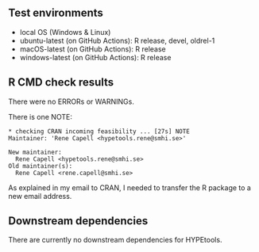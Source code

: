 
## Test environments
* local OS (Windows & Linux)
* ubuntu-latest (on GitHub Actions): R release, devel, oldrel-1
* macOS-latest (on GitHub Actions): R release
* windows-latest (on GitHub Actions): R release

## R CMD check results
There were no ERRORs or WARNINGs.

There is one NOTE: 

```
* checking CRAN incoming feasibility ... [27s] NOTE
Maintainer: 'Rene Capell <hypetools.rene@smhi.se>'

New maintainer:
  Rene Capell <hypetools.rene@smhi.se>
Old maintainer(s):
  Rene Capell <rene.capell@smhi.se>
```
As explained in my email to CRAN, I needed to transfer the R package to a new email address.

## Downstream dependencies
There are currently no downstream dependencies for HYPEtools.
